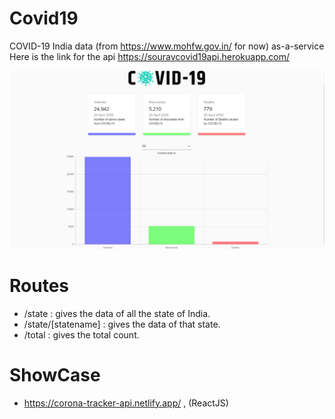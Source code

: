 # Covid19
COVID-19 India data (from https://www.mohfw.gov.in/ for now) as-a-service
Here is the link for the api https://souravcovid19api.herokuapp.com/

![](CoronaTracker.png)
# Routes
* /state : gives the data of all the state of India.
* /state/[statename] : gives the data of that state.
* /total : gives the total count.

# ShowCase

* https://corona-tracker-api.netlify.app/ , (ReactJS)
